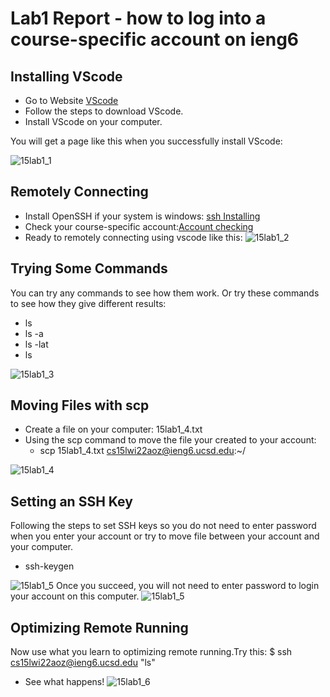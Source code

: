 # Lab1 Report - how to log into a course-specific account on ieng6

## Installing VScode
* Go to Website [VScode](https://code.visualstudio.com/)
* Follow the steps to download VScode.
* Install VScode on your computer.

You will get a page like this when you successfully install VScode:

![15lab1_1](https://user-images.githubusercontent.com/97651152/149599479-36860c75-4c85-484a-a169-93aea8811b5c.png)


## Remotely Connecting
* Install OpenSSH if your system is windows: [ssh Installing](https://docs.microsoft.com/en-us/windows-server/administration/openssh/openssh_install_firstuse)
* Check your course-specific account:[Account checking](https://sdacs.ucsd.edu/~icc/index.php)
* Ready to remotely connecting using vscode like this:
![15lab1_2](https://user-images.githubusercontent.com/97651152/149599453-a2f357f6-1ce8-47a9-a2ab-cabfb8114122.png)

## Trying Some Commands
You can try any commands to see how them work. Or try these commands to see how they give different results:
* ls
* ls -a
* ls -lat
* ls <directory>

![15lab1_3](https://user-images.githubusercontent.com/97651152/149599780-47e45206-23e9-4db8-a368-15634cd45681.png)

## Moving Files with scp
* Create a file on your computer: 15lab1_4.txt
* Using the scp command to move the file your created to your account:
  - scp 15lab1_4.txt cs15lwi22aoz@ieng6.ucsd.edu:~/
  
![15lab1_4](https://user-images.githubusercontent.com/97651152/149601409-7ae67afe-a565-46f4-a3e8-ef43e86c444b.png)

## Setting an SSH Key
Following the steps to set SSH keys so you do not need to enter password when you enter your account or try to move file between your account and your computer.
* ssh-keygen
  
![15lab1_5](https://user-images.githubusercontent.com/97651152/149602396-8a9f9de4-aa26-4f52-ba0d-c64903b39358.png)
Once you succeed, you will not need to enter password to login your account on this computer.
![15lab1_5](https://user-images.githubusercontent.com/97651152/149600496-7a4ea41a-4796-480c-a1c3-37180676c250.png)

## Optimizing Remote Running
Now use what you learn to optimizing remote running.Try this:
  $ ssh cs15lwi22aoz@ieng6.ucsd.edu "ls"
* See what happens!
![15lab1_6](https://user-images.githubusercontent.com/97651152/149601589-1f8c13ce-05c1-4b17-b8b1-64f73146a6bd.png)

